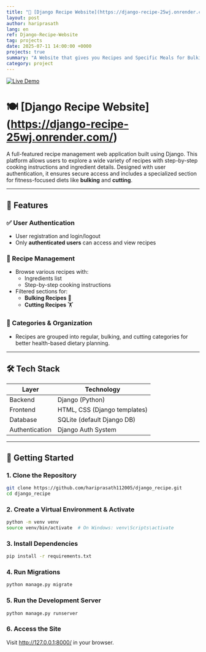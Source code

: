 ```yaml
---
title: "🍔 [Django Recipe Website](https://django-recipe-25wj.onrender.com/)"
layout: post
author: hariprasath
lang: en
ref: Django-Recipe-Website
tag: projects
date: 2025-07-11 14:00:00 +0000
projects: true
summary: "A Website that gives you Recipes and Specific Meals for Bulking and Cutting."
category: project
---
```


[![Live Demo](https://img.shields.io/badge/Live%20Demo-Click%20Here-brightgreen?style=for-the-badge&logo=raspberrypi)](https://django-recipe-25wj.onrender.com/)

# 🍽️ [Django Recipe Website] (https://django-recipe-25wj.onrender.com/)

A full-featured recipe management web application built using Django. This platform allows users to explore a wide variety of recipes with step-by-step cooking instructions and ingredient details. Designed with user authentication, it ensures secure access and includes a specialized section for fitness-focused diets like **bulking** and **cutting**.

---

## 🔑 Features

### ✅ User Authentication
- User registration and login/logout
- Only **authenticated users** can access and view recipes

### 🍳 Recipe Management
- Browse various recipes with:
  - Ingredients list
  - Step-by-step cooking instructions
- Filtered sections for:
  - **Bulking Recipes** 💪
  - **Cutting Recipes** 🏋️

### 📁 Categories & Organization
- Recipes are grouped into regular, bulking, and cutting categories for better health-based dietary planning.

---

## 🛠️ Tech Stack

| Layer        | Technology     |
|--------------|----------------|
| Backend      | Django (Python)|
| Frontend     | HTML, CSS (Django templates) |
| Database     | SQLite (default Django DB)  |
| Authentication | Django Auth System |

---

## 🚀 Getting Started

### 1. Clone the Repository
```bash
git clone https://github.com/hariprasath112005/django_recipe.git
cd django_recipe
```
### 2. Create a Virtual Environment & Activate
```bash
python -m venv venv
source venv/bin/activate  # On Windows: venv\Scripts\activate
```
### 3. Install Dependencies
```bash
pip install -r requirements.txt
```
### 4. Run Migrations
```bash
python manage.py migrate
```
### 5. Run the Development Server
```bash
python manage.py runserver
```
### 6. Access the Site
 Visit http://127.0.0.1:8000/ in your browser.

